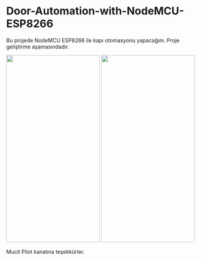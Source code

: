 # Door-Automation-with-NodeMCU-ESP8266

Bu projede NodeMCU ESP8266 ile kapı otomasyonu yapacağım. Proje geliştirme aşamasındadır.


<img src="https://user-images.githubusercontent.com/82656608/195558157-ead8f1dd-055b-405a-9e0b-869378afc3cc.jpeg" width="250" height="500" alt="">    <img src="https://user-images.githubusercontent.com/82656608/195558162-bf9ad2e8-f6b6-409a-8031-d3c04273c1d0.jpeg" width="250" height="500" alt="">

Mucit Pilot kanalına teşekkürler.
